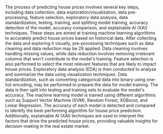 The process of predicting house prices involves several key steps, including data collection, data exploration/visualization, data pre-processing, feature selection, exploratory data analysis, data standardization, testing, training, and splitting model training, accuracy detection of the model, accuracy comparison, and explainable AI (XAI) techniques. These steps are aimed at training machine learning algorithms to accurately predict house prices based on historical data. After collecting the data and exploring it visually, pre-processing techniques such as data cleaning and data reduction may be
29
applied. Data cleaning involves handling missing values, while data reduction involves removing irrelevant columns that won't contribute to the model's training. Feature selection is also performed to select the most relevant features that are likely to impact house prices. Exploratory data analysis (EDA) is then conducted to analyze and summarize the data using visualization techniques. Data standardization, such as converting categorical data into binary using one-hot encoding, may be performed to prepare the data for model training. The data is then split into testing and training sets to evaluate the model's accuracy. The machine learning model is trained using different algorithms such as Support Vector Machine (SVM), Random Forest, XGBoost, and Linear Regression. The accuracy of each model is detected and compared to identify the best-performing algorithm for house price prediction. Additionally, explainable AI (XAI) techniques are used to interpret the factors that drive the predicted house prices, providing valuable insights for decision-making in the real estate market.
